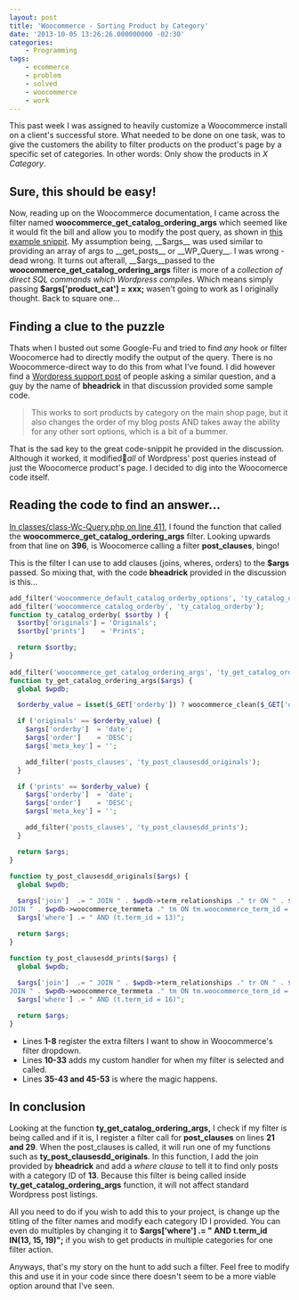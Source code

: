```yaml
---
layout: post
title: 'Woocommerce - Sorting Product by Category'
date: '2013-10-05 13:26:26.000000000 -02:30'
categories:
    - Programming
tags:
    - ecommerce
    - problem
    - solved
    - woocommerce
    - work
---
```

This past week I was assigned to heavily customize a Woocommerce install on a client's successful store. What needed to be done on one task, was to give the customers the ability to filter products on the product's page by a specific set of categories. In other words: Only show the products in _X Category_.

## Sure, this should be easy!

Now, reading up on the Woocommerce documentation, I came across the filter named __woocommerce_get_catalog_ordering_args__ which seemed like it would fit the bill and allow you to modify the post query, as shown in [this example snippit](http://docs.woothemes.com/document/custom-sorting-options-ascdesc/). My assumption being, __$args__ was used similar to providing an array of args to __get_posts__ or __WP_Query__. I was wrong - dead wrong. It turns out afterall, __$args__passed to the __woocommerce_get_catalog_ordering_args__ filter is more of a _collection of direct SQL commands which Wordpress compiles_. Which means simply passing __$args['product_cat'] = xxx;__ wasen't going to work as I originally thought. Back to square one...

## Finding a clue to the puzzle

Thats when I busted out some Google-Fu and tried to find _any_ hook or filter Woocomerce had to directly modify the output of the query. There is no Woocommerce-direct way to do this from what I've found. I did however find a [Wordpress support post](http://wordpress.org/support/topic/plugin-woocommerce-trying-to-order-categories#post-3186161) of people asking a similar question, and a guy by the name of __bheadrick__ in that discussion provided some sample code.

> This works to sort products by category on the main shop page, but it also changes the order of my blog posts AND takes away the ability for any other sort options, which is a bit of a bummer.

That is the sad key to the great code-snippit he provided in the discussion. Although it worked, it modified_all_ of Wordpress' post queries instead of just the Woocomerce product's page. I decided to dig into the Woocomerce code itself.

## Reading the code to find an answer...

[In classes/class-Wc-Query.php on line 411](http://docs.woothemes.com/wc-apidocs/source-class-WC_Query.html#411), I found the function that called the __woocommerce_get_catalog_ordering_args__ filter. Looking upwards from that line on __396__, is Woocomerce calling a filter __post_clauses__, bingo!

This is the filter I can use to add clauses (joins, wheres, orders) to the __$args__ passed. So mixing that, with the code __bheadrick__ provided in the discussion is this...  

```php
add_filter('woocommerce_default_catalog_orderby_options', 'ty_catalog_orderby');
add_filter('woocommerce_catalog_orderby', 'ty_catalog_orderby');
function ty_catalog_orderby( $sortby ) {
  $sortby['originals'] = 'Originals';
  $sortby['prints']    = 'Prints';

  return $sortby;
}
 
add_filter('woocommerce_get_catalog_ordering_args', 'ty_get_catalog_ordering_args');
function ty_get_catalog_ordering_args($args) {
  global $wpdb;

  $orderby_value = isset($_GET['orderby']) ? woocommerce_clean($_GET['orderby']) : apply_filters('woocommerce_default_catalog_orderby', get_option('woocommerce_default_catalog_orderby'));

  if ('originals' == $orderby_value) {
    $args['orderby']  = 'date';
    $args['order']    = 'DESC';
    $args['meta_key'] = '';

    add_filter('posts_clauses', 'ty_post_clausesdd_originals');
  }

  if ('prints' == $orderby_value) {
    $args['orderby']  = 'date';
    $args['order']    = 'DESC';
    $args['meta_key'] = '';

    add_filter('posts_clauses', 'ty_post_clausesdd_prints');
  }

  return $args;
}
 
function ty_post_clausesdd_originals($args) {
  global $wpdb;

  $args['join']  .= " JOIN " . $wpdb->term_relationships ." tr ON " . $wpdb->posts . ".id = tr.object_id JOIN " . $wpdb->term_taxonomy ." tt ON tt.term_taxonomy_id = tr.term_taxonomy_id AND tt.taxonomy = 'product_cat' JOIN " . $wpdb->terms ." t ON tt.term_id = t.term_id
JOIN " . $wpdb->woocommerce_termmeta ." tm ON tm.woocommerce_term_id = t.term_id and tm.meta_key = 'order'";
  $args['where'] .= " AND (t.term_id = 13)";

  return $args;
}
 
function ty_post_clausesdd_prints($args) {
  global $wpdb;

  $args['join']  .= " JOIN " . $wpdb->term_relationships ." tr ON " . $wpdb->posts . ".id = tr.object_id JOIN " . $wpdb->term_taxonomy ." tt ON tt.term_taxonomy_id = tr.term_taxonomy_id AND tt.taxonomy = 'product_cat' JOIN " . $wpdb->terms ." t ON tt.term_id = t.term_id
JOIN " . $wpdb->woocommerce_termmeta ." tm ON tm.woocommerce_term_id = t.term_id and tm.meta_key = 'order'";
  $args['where'] .= " AND (t.term_id = 16)";

  return $args;
}
```


- Lines __1-8__ register the extra filters I want to show in Woocommerce's filter dropdown.
- Lines __10-33__ adds my custom handler for when my filter is selected and called.
- Lines __35-43 and 45-53__ is where the magic happens.

## In conclusion

Looking at the function __ty_get_catalog_ordering_args,__ I check if my filter is being called and if it is, I register a filter call for __post_clauses__ on lines __21 and 29__. When the post_clauses is called, it will run one of my functions such as __ty_post_clausesdd_originals__. In this function, I add the join provided by __bheadrick__ and add a _where clause_ to tell it to find only posts with a category ID of __13__. Because this filter is being called inside __ty_get_catalog_ordering_args__ function, it will not affect standard Wordpress post listings.

All you need to do if you wish to add this to your project, is change up the titling of the filter names and modify each category ID I provided. You can even do multiples by changing it to __$args['where'] .= " AND t.term_id IN(13, 15, 19)";__ if you wish to get products in multiple categories for one filter action.

Anyways, that's my story on the hunt to add such a filter. Feel free to modify this and use it in your code since there doesn't seem to be a more viable option around that I've seen.